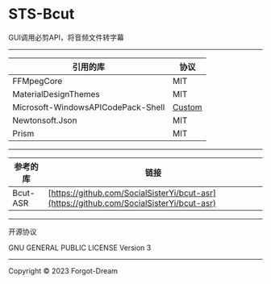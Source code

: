 ﻿# STS-Bcut

GUI调用必剪API，将音频文件转字幕

---

|引用的库|协议|
|---|---|
|FFMpegCore|MIT|
|MaterialDesignThemes|MIT|
|Microsoft-WindowsAPICodePack-Shell|[Custom](https://github.com/contre/Windows-API-Code-Pack-1.1/LICENSE)|
|Newtonsoft.Json|MIT|
|Prism|MIT|

---

|参考的库|链接|
|---|---|
|Bcut-ASR|[https://github.com/SocialSisterYi/bcut-asr](https://github.com/SocialSisterYi/bcut-asr)|

---

开源协议

GNU GENERAL PUBLIC LICENSE Version 3

---

Copyright © 2023 Forgot-Dream